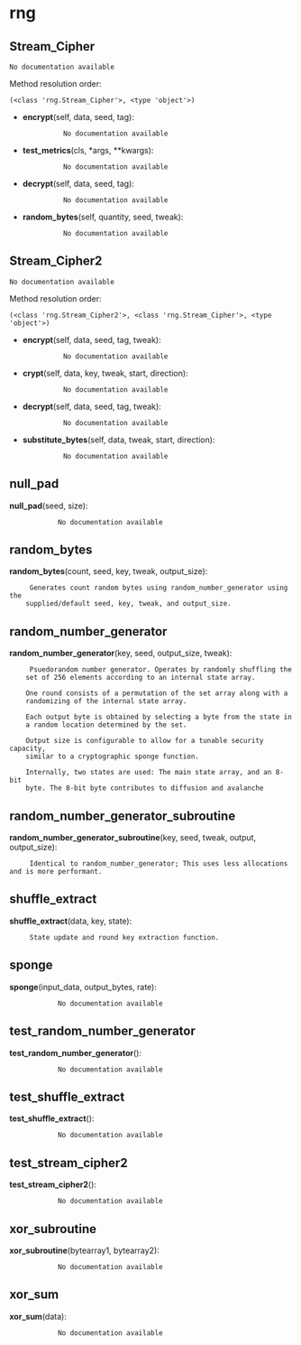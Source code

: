 rng
==============



Stream_Cipher
--------------

	No documentation available


Method resolution order: 

	(<class 'rng.Stream_Cipher'>, <type 'object'>)

- **encrypt**(self, data, seed, tag):

				No documentation available


- **test_metrics**(cls, *args, **kwargs):

				No documentation available


- **decrypt**(self, data, seed, tag):

				No documentation available


- **random_bytes**(self, quantity, seed, tweak):

				No documentation available


Stream_Cipher2
--------------

	No documentation available


Method resolution order: 

	(<class 'rng.Stream_Cipher2'>, <class 'rng.Stream_Cipher'>, <type 'object'>)

- **encrypt**(self, data, seed, tag, tweak):

				No documentation available


- **crypt**(self, data, key, tweak, start, direction):

				No documentation available


- **decrypt**(self, data, seed, tag, tweak):

				No documentation available


- **substitute_bytes**(self, data, tweak, start, direction):

				No documentation available


null_pad
--------------

**null_pad**(seed, size):

				No documentation available


random_bytes
--------------

**random_bytes**(count, seed, key, tweak, output_size):

		 Generates count random bytes using random_number_generator using the 
        supplied/default seed, key, tweak, and output_size. 


random_number_generator
--------------

**random_number_generator**(key, seed, output_size, tweak):

		 Psuedorandom number generator. Operates by randomly shuffling the
        set of 256 elements according to an internal state array.
        
        One round consists of a permutation of the set array along with a
        randomizing of the internal state array. 
        
        Each output byte is obtained by selecting a byte from the state in
        a random location determined by the set.
        
        Output size is configurable to allow for a tunable security capacity,
        similar to a cryptographic sponge function. 
        
        Internally, two states are used: The main state array, and an 8-bit
        byte. The 8-bit byte contributes to diffusion and avalanche


random_number_generator_subroutine
--------------

**random_number_generator_subroutine**(key, seed, tweak, output, output_size):

		 Identical to random_number_generator; This uses less allocations and is more performant. 


shuffle_extract
--------------

**shuffle_extract**(data, key, state):

		 State update and round key extraction function. 


sponge
--------------

**sponge**(input_data, output_bytes, rate):

				No documentation available


test_random_number_generator
--------------

**test_random_number_generator**():

				No documentation available


test_shuffle_extract
--------------

**test_shuffle_extract**():

				No documentation available


test_stream_cipher2
--------------

**test_stream_cipher2**():

				No documentation available


xor_subroutine
--------------

**xor_subroutine**(bytearray1, bytearray2):

				No documentation available


xor_sum
--------------

**xor_sum**(data):

				No documentation available
